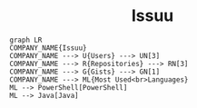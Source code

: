 <h1 align="center">Issuu</h1>

```mermaid
graph LR
COMPANY_NAME{Issuu}
COMPANY_NAME ---> U{Users} ---> UN[3]
COMPANY_NAME ---> R{Repositories} ---> RN[3]
COMPANY_NAME ---> G{Gists} ---> GN[1]
COMPANY_NAME ---> ML{Most Used<br>Languages}
ML --> PowerShell[PowerShell]
ML --> Java[Java]
```

